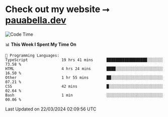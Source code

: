 # Check out my website ⭢ [pauabella.dev](https://pauabella.dev)

<!--START_SECTION:waka-->
![Code Time](http://img.shields.io/badge/Code%20Time-3%2C129%20hrs%2040%20mins-blue)

📊 **This Week I Spent My Time On** 

```text
💬 Programming Languages: 
TypeScript               19 hrs 41 mins      ██████████████████░░░░░░░   73.58 % 
HTML                     4 hrs 24 mins       ████░░░░░░░░░░░░░░░░░░░░░   16.50 % 
Other                    1 hr 55 mins        ██░░░░░░░░░░░░░░░░░░░░░░░   07.21 % 
CSS                      42 mins             █░░░░░░░░░░░░░░░░░░░░░░░░   02.64 % 
Bash                     1 min               ░░░░░░░░░░░░░░░░░░░░░░░░░   00.06 % 
```


 Last Updated on 22/03/2024 02:09:56 UTC
<!--END_SECTION:waka-->
